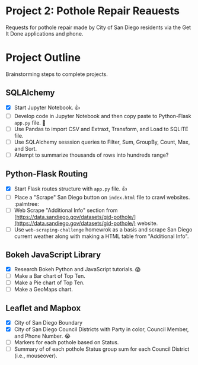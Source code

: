 # Project 2: Pothole Repair Reauests

Requests for pothole repair made by City of San Diego residents via the Get It Done applications and phone.

# Project Outline

Brainstorming steps to complete projects.

## SQLAlchemy

- [X] Start Jupyter Notebook. :+1:
- [ ] Develop code in Jupyter Notebook and then copy paste to Python-Flask `app.py` file. :see_no_evil:
- [ ] Use Pandas to import CSV and Extraxt, Transform, and Load to SQLITE file.
- [ ] Use SQLAlchemy sesssion queries to Filter, Sum, GroupBy, Count, Max, and Sort.
- [ ] Attempt to summarize thousands of rows into hundreds range?

## Python-Flask Routing

- [X] Start Flask routes structure with `app.py` file. :+1:
- [ ] Place a "Scrape" San Diego button on `index.html` file to crawl websites. :palmtree:
- [ ] Web Scrape "Additional Info" section from [https://data.sandiego.gov/datasets/gid-pothole/](https://data.sandiego.gov/datasets/gid-pothole/) website.
- [ ] Use `web-scraping-challenge` homewrok as a basis and scrape San Diego current weather along with making a HTML table from "Additional Info".

## Bokeh JavaScript Library

- [X] Research Bokeh Python and JavaScript tutorials. :scream:
- [ ] Make a Bar chart of Top Ten.
- [ ] Make a Pie chart of Top Ten.
- [ ] Make a GeoMaps chart.

## Leaflet and Mapbox

- [X] City of San Diego Boundary
- [X] City of San Diego Council Districts with Party in color, Council Member, and Phone Number. :sob:
- [ ] Markers for each pothole based on Status.
- [ ] Summary of of each pothole Status group sum for each Council District (i.e., mouseover).
